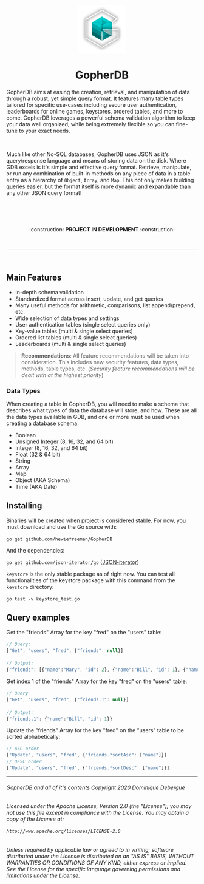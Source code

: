 <p align="center"><img src="https://github.com/hewiefreeman/GopherDB/raw/master/logo.png" width="25%" height="25%"></p>
<h1 align="center">GopherDB</h1>

GopherDB aims at easing the creation, retrieval, and manipulation of data through a robust, yet simple query format. It features many table types tailored for specific use-cases including secure user authentication, leaderboards for online games, keystores, ordered tables, and more to come. GopherDB leverages a powerful schema validation algorithm to keep your data well organized, while being extremely flexible so you can fine-tune to your exact needs.

<br>

Much like other No-SQL databases, GopherDB uses JSON as it's query/response language and means of storing data on the disk. Where GDB excels is it's simple and effective query format. Retrieve, manipulate, or run any combination of built-in methods on any piece of data in a table entry as a hierarchy of `Object`, `Array`, and `Map`. This not only makes building queries easier, but the format itself is more dynamic and expandable than any other JSON query format!

<br>
<br>
<br>

<p align="center">:construction: <b>PROJECT IN DEVELOPMENT</b> :construction:</p>

<br>
<hr>
<br>

## Main Features
  - In-depth schema validation
  - Standardized format across insert, update, and get queries
  - Many useful methods for arithmetic, comparisons, list append/prepend, etc.
  - Wide selection of data types and settings
  - User authentication tables (single select queries only)
  - Key-value tables (multi & single select queries)
  - Ordered list tables (multi & single select queries)
  - Leaderboards (multi & single select queries)
  
> **Recommendations**: All feature recommendations will be taken into consideration. This includes new security features, data types, methods, table types, etc. (*Security feature recommendations will be dealt with at the highest priority*)
  
### Data Types
When creating a table in GopherDB, you will need to make a schema that describes what types of data the database will store, and how. These are all the data types available in GDB, and one or more must be used when creating a database schema:

  - Boolean
  - Unsigned Integer (8, 16, 32, and 64 bit)
  - Integer (8, 16, 32, and 64 bit)
  - Float (32 & 64 bit)
  - String
  - Array
  - Map
  - Object (AKA Schema)
  - Time (AKA Date)
  
## Installing
Binaries will be created when project is considered stable. For now, you must download and use the Go source with:

  ```go get github.com/hewiefreeman/GopherDB```

And the dependencies:

 `go get github.com/json-iterator/go` ([JSON-iterator](https://github.com/json-iterator/go))

`keystore` is the only stable package as of right now. You can test all functionalities of the keystore package with this command from the `keystore` directory:

 ```go test -v keystore_test.go```

## Query examples
 Get the "friends" Array for the key "fred" on the "users" table:

  ``` javascript
  // Query:
["Get", "users", "fred", {"friends": null}]

 // Output:
{"friends": [{"name":"Mary", "id": 2}, {"name":"Bill", "id": 1}, {"name":"Harry", "id": 0}]}
  ```
  
 Get index 1 of the "friends" Array for the key "fred" on the "users" table:

  ``` javascript
 // Query
["Get", "users", "fred", {"friends.1": null}]

 // Output:
{"friends.1": {"name":"Bill", "id": 1}}
  ```

 Update the "friends" Array for the key "fred" on the "users" table to be sorted alphabetically:

  ``` javascript
 // ASC order
["Update", "users", "fred", {"friends.*sortAsc": ["name"]}]
 // DESC order
["Update", "users", "fred", {"friends.*sortDesc": ["name"]}]
  ```

<hr>

<h6>GopherDB and all of it's contents Copyright 2020 Dominique Debergue
<h6>Licensed under the Apache License, Version 2.0 (the "License"); you may not use this file except in compliance with the License. You may obtain a copy of the License at:

  `http://www.apache.org/licenses/LICENSE-2.0`

<h6>Unless required by applicable law or agreed to in writing, software distributed under the License is distributed on an "AS IS" BASIS, WITHOUT WARRANTIES OR CONDITIONS OF ANY KIND, either express or implied. See the License for the specific language governing permissions and limitations under the License.</h6>
